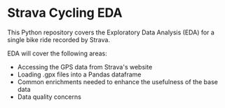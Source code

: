 # Strava Cycling EDA

This Python repository covers the Exploratory Data Analysis (EDA) for a single bike ride recorded by Strava.

EDA will cover the following areas:

- Accessing the GPS data from Strava's website
- Loading .gpx files into a Pandas dataframe
- Common enrichments needed to enhance the usefulness of the base data
- Data quality concerns
